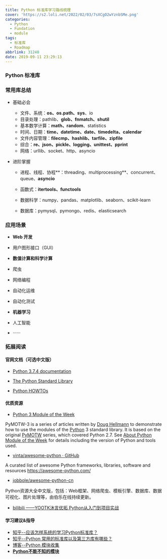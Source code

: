 ```yaml
---
title: Python 标准库学习路线梳理
cover: 'https://s2.loli.net/2022/02/03/7sXCgO2wYznbSMe.png'
categories:
  - Python
  - Fundation
  - module
tags:
  - 标准库
  - Roadmap
abbrlink: 31240
date: 2019-09-11 23:29:13
---
```


### Python 标准库

### 常用库总结

- 基础必会
  
  - 文件、系统：**os、os.path、sys**、io
  - 目录处理：pathlib、**glob、fnmatch、shutil**
  - 基本数学计算：**math、random**、statistics
  - 时间、日期：**time、datetime、date、timedelta、calendar**
  - 文件内容管理：**filecmp、hashlib、tarfile、zipfile**
  - 综合：**re、json、pickle、logging、unittest、pprint**
  - 网络：urllib、socket、http、asyncio
  
- 进阶掌握
  - 进程、线程、协程**：threading、multiprocessing**、concurrent、queue、**asyncio**
  
  - 函数式：**itertools、functools**
  
  - 数据科学：numpy、pandas、matplotlib、seaborn、scikit-learn
  
  - 数据库：pymysql、pymongo、redis、elasticsearch
  
    

<!--more-->

### 应用场景

- **Web 开发**


- 用户图形接口（GUI）


- **数值计算和科学计算**


- 爬虫


- 网络编程


- 自动化运维


- 自动化测试


- **机器学习**


- 人工智能


- ······


### 拓展阅读 

#### **官网文档**（可选中文版）

- [Python 3.7.4 documentation](https://docs.python.org/3/)

- [The Python Standard Library](https://docs.python.org/3/library/)

- [Python HOWTOs](https://docs.python.org/3/howto/index.html)

#### **优质资源**

- [Python 3 Module of the Week](https://pymotw.com/3/index.html)

PyMOTW-3 is a series of articles written by [Doug Hellmann](http://doughellmann.com/) to demonstrate how to use the modules of the [Python](http://www.python.org/) 3 standard library. It is based on the original [PyMOTW](http://pymotw.com/2/) series, which covered Python 2.7. See [About Python Module of the Week](https://pymotw.com/3/about.html) for details including the version of Python and tools used.

- [vinta/awesome-python · GitHub](https://github.com/vinta/awesome-python)

A curated list of awesome Python frameworks, libraries, software and resources https://awesome-python.com/

- [jobbole/awesome-python-cn](https://github.com/jobbole/awesome-python-cn)

Python资源大全中文版，包括：Web框架、网络爬虫、模板引擎、数据库、数据可视化、图片处理等，由伯乐在线持续更新。

- [bilibili ——YOOTK沐言优拓  Python从入门到项目实战](https://space.bilibili.com/441035997/channel/detail?cid=99600)



#### **学习建议&指导**

- [知乎--应该怎样系统的学习Python标准库？](https://www.zhihu.com/question/22100190)
- [知乎--Python 常用的标准库以及第三方库有哪些？](https://www.zhihu.com/question/20501628)
- [博客--Python 模块收集](http://blog.konghy.cn/2017/04/04/python-modules/)
- [**Python不能不知的模块**](https://zhuanlan.zhihu.com/p/22246193)




